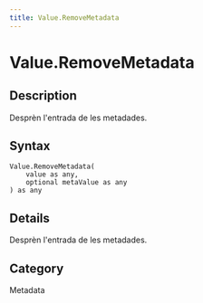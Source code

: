 ```yaml
---
title: Value.RemoveMetadata
---
```


# Value.RemoveMetadata


## Description

Desprèn l&#39;entrada de les metadades.


## Syntax

```powerquery
Value.RemoveMetadata(
    value as any,
    optional metaValue as any
) as any
```


## Details

Desprèn l'entrada de les metadades.



## Category
Metadata
